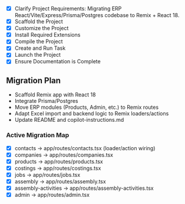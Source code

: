<!-- Use this file to provide workspace-specific custom instructions to Copilot. For more details, visit https://code.visualstudio.com/docs/copilot/copilot-customization#_use-a-githubcopilotinstructionsmd-file -->

- [x] Clarify Project Requirements: Migrating ERP React/Vite/Express/Prisma/Postgres codebase to Remix + React 18.
- [x] Scaffold the Project
- [x] Customize the Project
- [x] Install Required Extensions
- [x] Compile the Project
- [x] Create and Run Task
- [x] Launch the Project
- [x] Ensure Documentation is Complete

## Migration Plan

- Scaffold Remix app with React 18
- Integrate Prisma/Postgres
- Move ERP modules (Products, Admin, etc.) to Remix routes
- Adapt Excel import and backend logic to Remix loaders/actions
- Update README and copilot-instructions.md

### Active Migration Map

- [x] contacts -> app/routes/contacts.tsx (loader/action wiring)
- [x] companies -> app/routes/companies.tsx
- [x] products -> app/routes/products.tsx
- [x] costings -> app/routes/costings.tsx
- [x] jobs -> app/routes/jobs.tsx
- [x] assembly -> app/routes/assembly.tsx
- [x] assembly-activities -> app/routes/assembly-activities.tsx
- [x] admin -> app/routes/admin.tsx
